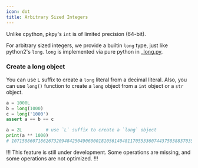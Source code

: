 ```yaml
---
icon: dot
title: Arbitrary Sized Integers
---
```


Unlike cpython, pkpy's `int` is of limited precision (64-bit).

For arbitrary sized integers, we provide a builtin `long` type, just like python2's `long`.
`long` is implemented via pure python in [_long.py](https://github.com/blueloveTH/pocketpy/blob/main/python/_long.py).

### Create a long object

You can use `L` suffix to create a `long` literal from a decimal literal.
Also, you can use `long()` function to create a `long` object from a `int` object or a `str` object.

```python
a = 1000L
b = long(1000)
c = long('1000')
assert a == b == c
```

```python
a = 2L         # use `L` suffix to create a `long` object
print(a ** 1000)
# 10715086071862673209484250490600018105614048117055336074437503883703510511249361224931983788156958581275946729175531468251871452856923140435984577574698574803934567774824230985421074605062371141877954182153046474983581941267398767559165543946077062914571196477686542167660429831652624386837205668069376L
```

!!!
This feature is still under development.
Some operations are missing, and some operations are not optimized.
!!!